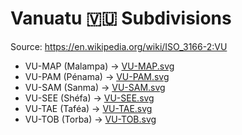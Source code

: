 # Vanuatu 🇻🇺 Subdivisions

Source: https://en.wikipedia.org/wiki/ISO_3166-2:VU

* VU-MAP (Malampa) -> [VU-MAP.svg](https://github.com/amckenna41/iso3166-flag-icons/blob/main/iso3166-2-icons/VU/VU-MAP.svg)
* VU-PAM (Pénama) -> [VU-PAM.svg](https://github.com/amckenna41/iso3166-flag-icons/blob/main/iso3166-2-icons/VU/VU-PAM.svg)
* VU-SAM (Sanma) -> [VU-SAM.svg](https://github.com/amckenna41/iso3166-flag-icons/blob/main/iso3166-2-icons/VU/VU-SAM.svg)
* VU-SEE (Shéfa) -> [VU-SEE.svg](https://github.com/amckenna41/iso3166-flag-icons/blob/main/iso3166-2-icons/VU/VU-SEE.svg)
* VU-TAE (Taféa) -> [VU-TAE.svg](https://github.com/amckenna41/iso3166-flag-icons/blob/main/iso3166-2-icons/VU/VU-TAE.svg)
* VU-TOB (Torba) -> [VU-TOB.svg](https://github.com/amckenna41/iso3166-flag-icons/blob/main/iso3166-2-icons/VU/VU-TOB.svg)
